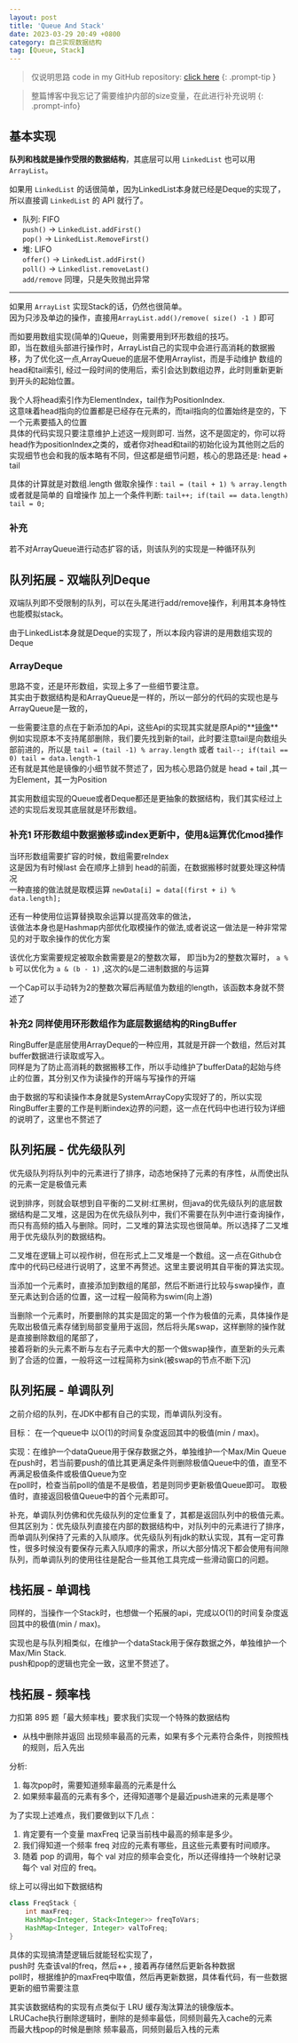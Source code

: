 ```yaml
---
layout: post
title: 'Queue And Stack'
date: 2023-03-29 20:49 +0800
category: 自己实现数据结构
tag: [Queue, Stack]
---
```


> 仅说明思路 code in my GitHub repository: [click here](https://github.com/TonyMarsh31/DataStructure/tree/master/%E9%98%9F%E5%88%97%E5%92%8C%E6%A0%88)
{: .prompt-tip }

> 整篇博客中我忘记了需要维护内部的size变量，在此进行补充说明
{: .prompt-info}

## 基本实现

**队列和栈就是操作受限的数据结构**，其底层可以用 `LinkedList` 也可以用 `ArrayList`。

如果用 `LinkedList` 的话很简单，因为LinkedList本身就已经是Deque的实现了，所以直接调 `LinkedList` 的 API 就行了。

+ 队列: FIFO  
`push()` -> `LinkedList.addFirst()`  
`pop()` -> `LinkedList.RemoveFirst()`  
+ 堆: LIFO  
`offer()` -> `LinkedList.addFirst()`  
`poll()` -> `Linkedlist.removeLast()`  
`add/remove` 同理，只是失败抛出异常

---

如果用 `ArrayList` 实现Stack的话，仍然也很简单。  
因为只涉及单边的操作，直接用`ArrayList.add()/remove( size() -1 )` 即可

而如要用数组实现(简单的)Queue，则需要用到环形数组的技巧。  
即，当在数组头部进行操作时，ArrayList自己的实现中会进行高消耗的数据搬移，为了优化这一点,ArrayQueue的底层不使用Arraylist，而是手动维护 数组的head和tail索引, 经过一段时间的使用后，索引会达到数组边界，此时则重新更新到开头的起始位置。

我个人将head索引作为ElementIndex，tail作为PositionIndex.   
这意味着head指向的位置都是已经存在元素的，而tail指向的位置始终是空的，下一个元素要插入的位置     
具体的代码实现只要注意维护上述这一规则即可.  当然，这不是固定的，你可以将head作为positionIndex之类的，或者你对head和tail的初始化设为其他则之后的实现细节也会和我的版本略有不同，但这都是细节问题，核心的思路还是: head + tail 

具体的计算就是对数组.length 做取余操作 :  `tail = (tail + 1) % array.length `  
或者就是简单的 自增操作 加上一个条件判断: `tail++; if(tail == data.length) tail = 0;`

### 补充

若不对ArrayQueue进行动态扩容的话，则该队列的实现是一种循环队列

## 队列拓展 - 双端队列Deque

双端队列即不受限制的队列，可以在头尾进行add/remove操作，利用其本身特性也能模拟stack。

由于LinkedList本身就是Deque的实现了，所以本段内容讲的是用数组实现的Deque

### ArrayDeque

思路不变，还是环形数组，实现上多了一些细节要注意。  
其实由于数据结构是和ArrayQueue是一样的，所以一部分的代码的实现也是与ArrayQueue是一致的，   

一些需要注意的点在于新添加的Api，这些Api的实现其实就是原Api的**<u>镜像</u>**  
例如实现原本不支持尾部删除，我们要先找到新的tail，此时要注意tail是向数组头部前进的，所以是 `tail = (tail -1) % array.length` 或者 `tail--; if(tail == 0) tail = data.length-1`  
还有就是其他是镜像的小细节就不赘述了，因为核心思路仍就是 head + tail ,其一为Element，其一为Position

其实用数组实现的Queue或者Deque都还是更抽象的数据结构，我们其实经过上述的实现后发现其底层就是环形数组。

### 补充1 环形数组中数据搬移或index更新中，使用&运算优化mod操作

当环形数组需要扩容的时候，数组需要reIndex  
这是因为有时候last 会在顺序上排到 head的前面，在数据搬移时就要处理这种情况  
一种直接的做法就是取模运算 `newData[i] = data[(first + i) % data.length];`

还有一种使用位运算替换取余运算以提高效率的做法，  
该做法本身也是Hashmap内部优化取模操作的做法,或者说这一做法是一种非常常见的对于取余操作的优化方案

该优化方案需要规定被取余数需要是2的整数次幂，
即当b为2的整数次幂时， `a % b` 可以优化为 `a & (b - 1)`  ,这次的`&`是二进制数据的与运算

一个Cap可以手动转为2的整数次幂后再赋值为数组的length，该函数本身就不赘述了

### 补充2 同样使用环形数组作为底层数据结构的RingBuffer

RingBuffer是底层使用ArrayDeque的一种应用，其就是开辟一个数组，然后对其buffer数据进行读取或写入。  
同样是为了防止高消耗的数据搬移工作，所以手动维护了bufferData的起始与终止的位置，其分别又作为读操作的开端与写操作的开端

由于数据的写和读操作本身就是SystemArrayCopy实现好了的，所以实现RingBuffer主要的工作是判断index边界的问题，这一点在代码中也进行较为详细的说明了，这里也不赘述了

## 队列拓展 - 优先级队列

优先级队列将队列中的元素进行了排序，动态地保持了元素的有序性，从而使出队的元素一定是极值元素

说到排序，则就会联想到自平衡的二叉树:红黑树，但java的优先级队列的底层数据结构是二叉堆，这是因为在优先级队列中，我们不需要在队列中进行查询操作，而只有高频的插入与删除。同时，二叉堆的算法实现也很简单。所以选择了二叉堆用于优先级队列的数据结构。

二叉堆在逻辑上可以视作树，但在形式上二叉堆是一个数组。这一点在Github仓库中的代码已经进行说明了，这里不再赘述。这里主要说明其自平衡的算法实现。

当添加一个元素时，直接添加到数组的尾部，然后不断进行比较与swap操作，直至元素达到合适的位置，这一过程一般简称为swim(向上游)

当删除一个元素时，所要删除的其实是固定的第一个作为极值的元素，具体操作是先取出极值元素存储到局部变量用于返回，然后将头尾swap，这样删除的操作就是直接删除数组的尾部了，  
接着将新的头元素不断与左右子元素中大的那一个做swap操作，直至新的头元素到了合适的位置，一般将这一过程简称为sink(被swap的节点不断下沉)

## 队列拓展 - 单调队列

之前介绍的队列，在JDK中都有自己的实现，而单调队列没有。

目标： 在一个queue中 以O(1)的时间复杂度返回其中的极值(min / max)。

实现：在维护一个dataQueue用于保存数据之外，单独维护一个Max/Min Queue  
在push时，若当前要push的值比其更满足条件则删除极值Queue中的值，直至不再满足极值条件或极值Queue为空  
在poll时，检查当前poll的值是不是极值，若是则同步更新极值Queue即可。
取极值时，直接返回极值Queue中的首个元素即可。

补充，单调队列仿佛和优先级队列的定位重复了，其都是返回队列中的极值元素。  
但其区别为：优先级队列直接在内部的数据结构中，对队列中的元素进行了排序，而单调队列保持了元素的入队顺序。优先级队列有jdk的默认实现，其有一定可靠性，很多时候没有要保存元素入队顺序的需求，所以大部分情况下都会使用有间隙队列，而单调队列的使用往往是配合一些其他工具完成一些滑动窗口的问题。

## 栈拓展 - 单调栈

同样的，当操作一个Stack时，也想做一个拓展的api，完成以O(1)的时间复杂度返回其中的极值(min / max)。

实现也是与队列相类似，在维护一个dataStack用于保存数据之外，单独维护一个Max/Min Stack.   
push和pop的逻辑也完全一致，这里不赘述了。

## 栈拓展 - 频率栈

力扣第 895 题「最大频率栈」要求我们实现一个特殊的数据结构

+ 从栈中删除并返回 出现频率最高的元素，如果有多个元素符合条件，则按照栈的规则，后入先出

分析:

1. 每次pop时，需要知道频率最高的元素是什么
2. 如果频率最高的元素有多个，还得知道哪个是最近push进来的元素是哪个

为了实现上述难点，我们要做到以下几点：

1. 肯定要有一个变量 maxFreq 记录当前栈中最高的频率是多少。
2. 我们得知道一个频率 freq 对应的元素有哪些，且这些元素要有时间顺序。
3. 随着 pop 的调用，每个 val 对应的频率会变化，所以还得维持一个映射记录每个 val 对应的 freq。

综上可以得出如下数据结构

```java
class FreqStack {
    int maxFreq;
    HashMap<Integer, Stack<Integer>> freqToVars;
    HashMap<Integer, Integer> valToFreq;
}
```

具体的实现搞清楚逻辑后就能轻松实现了，  
push时 先查该val的freq，然后++ , 接着再存储然后更新各种数据  
poll时，根据维护的maxFreq中取值，然后再更新数据，具体看代码，有一些数据更新的细节需要注意

其实该数据结构的实现有点类似于 LRU 缓存淘汰算法的镜像版本。  
LRUCache执行删除逻辑时，删除的是频率最低，同频则最先入cache的元素  
而最大栈pop的时候是删除 频率最高，同频则最后入栈的元素
